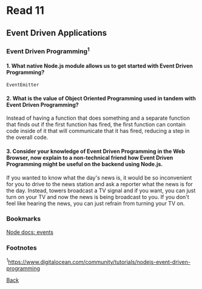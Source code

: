# Read 11

## Event Driven Applications

### Event Driven Programming<sup>1</sup>

#### 1. What native Node.js module allows us to get started with Event Driven Programming?

`EventEmitter`

#### 2. What is the value of Object Oriented Programming used in tandem with Event Driven Programming?

Instead of having a function that does something and a separate function that finds out if the first function has fired, the first function can contain code inside of it that will communicate that it has fired, reducing a step in the overall code.

#### 3. Consider your knowledge of Event Driven Programming in the Web Browser, now explain to a non-technical friend how Event Driven Programming might be useful on the backend using Node.js.

If you wanted to know what the day's news is, it would be so inconvenient for you to drive to the news station and ask a reporter what the news is for the day.  Instead, towers broadcast a TV signal and if you want, you can just turn on your TV and now the news is being broadcast to you.  If you don't feel like hearing the news, you can just refrain from turning your TV on.

### Bookmarks

[Node docs: events](https://nodejs.org/api/events.html)

### Footnotes

<sup>1</sup>https://www.digitalocean.com/community/tutorials/nodejs-event-driven-programming

[Back](/reading-notes/401/401-TOC.html)
